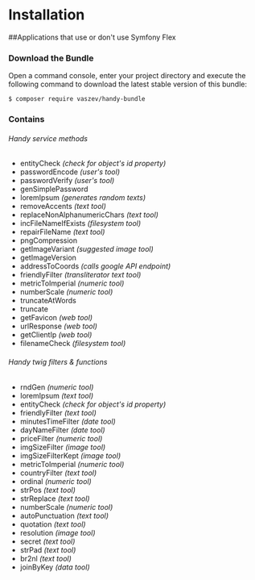 # Installation

##Applications that use or don't use Symfony Flex

### Download the Bundle

Open a command console, enter your project directory and execute the
following command to download the latest stable version of this bundle:

```console
$ composer require vaszev/handy-bundle
```

### Contains

###### Handy service methods

- entityCheck *(check for object's id property)*
- passwordEncode *(user's tool)*
- passwordVerify *(user's tool)*
- genSimplePassword 
- loremIpsum *(generates random texts)*
- removeAccents *(text tool)*
- replaceNonAlphanumericChars *(text tool)*
- incFileNameIfExists *(filesystem tool)*
- repairFileName *(text tool)*
- pngCompression
- getImageVariant *(suggested image tool)*
- getImageVersion
- addressToCoords *(calls google API endpoint)*
- friendlyFilter *(transliterator text tool)*
- metricToImperial *(numeric tool)*
- numberScale *(numeric tool)*
- truncateAtWords
- truncate
- getFavicon *(web tool)*
- urlResponse *(web tool)*
- getClientIp *(web tool)*
- filenameCheck *(filesystem tool)*

###### Handy twig filters & functions

- rndGen *(numeric tool)*
- loremIpsum *(text tool)*
- entityCheck *(check for object's id property)*
- friendlyFilter *(text tool)*
- minutesTimeFilter *(date tool)*
- dayNameFilter *(date tool)*
- priceFilter *(numeric tool)*
- imgSizeFilter *(image tool)*
- imgSizeFilterKept *(image tool)*
- metricToImperial *(numeric tool)*
- countryFilter *(text tool)*
- ordinal *(numeric tool)*
- strPos *(text tool)*
- strReplace *(text tool)*
- numberScale *(numeric tool)*
- autoPunctuation *(text tool)*
- quotation *(text tool)*
- resolution *(image tool)*
- secret *(text tool)*
- strPad *(text tool)*
- br2nl *(text tool)*
- joinByKey *(data tool)*



